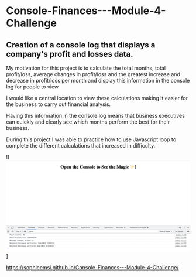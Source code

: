 # Console-Finances---Module-4-Challenge

## Creation of a console log that displays a company's profit and losses data.

My motivation for this project is to calculate the total months, total profit/loss, average changes in profit/loss and the greatest increase and decrease in profit/loss per month and display this information in the console log for people to view.

I would like a central location to view these calculations making it easier for the business to carry out financial analysis.

Having this information in the console log means that business executives can quickly and clearly see which months perform the best for their business.

During this project I was able to practice how to use Javascript loop to complete the different calculations that increased in difficulty.

![![Console-Finances](Screenshot%202023-03-14%20at%2017.46.20.png)]

https://sophieemsi.github.io/Console-Finances---Module-4-Challenge/
